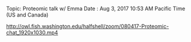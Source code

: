 Topic: Proteomic talk w/ Emma
Date : Aug 3, 2017 10:53 AM Pacific Time (US and Canada)

http://owl.fish.washington.edu/halfshell/zoom/080417-Proteomic-chat_1920x1030.mp4

